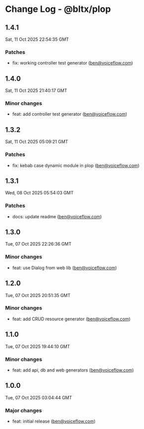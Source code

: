 # Change Log - @bltx/plop

<!-- This log was last generated on Sat, 11 Oct 2025 22:54:35 GMT and should not be manually modified. -->

<!-- Start content -->

## 1.4.1

Sat, 11 Oct 2025 22:54:35 GMT

### Patches

- fix: working controller test generator (ben@voiceflow.com)

## 1.4.0

Sat, 11 Oct 2025 21:40:17 GMT

### Minor changes

- feat: add controller test generator (ben@voiceflow.com)

## 1.3.2

Sat, 11 Oct 2025 05:09:21 GMT

### Patches

- fix: kebab case dynamic module in plop (ben@voiceflow.com)

## 1.3.1

Wed, 08 Oct 2025 05:54:03 GMT

### Patches

- docs: update readme (ben@voiceflow.com)

## 1.3.0

Tue, 07 Oct 2025 22:26:36 GMT

### Minor changes

- feat: use Dialog from web lib (ben@voiceflow.com)

## 1.2.0

Tue, 07 Oct 2025 20:51:35 GMT

### Minor changes

- feat: add CRUD resource generator (ben@voiceflow.com)

## 1.1.0

Tue, 07 Oct 2025 19:44:10 GMT

### Minor changes

- feat: add api, db and web generators (ben@voiceflow.com)

## 1.0.0

Tue, 07 Oct 2025 03:04:44 GMT

### Major changes

- feat: initial release (ben@voiceflow.com)
